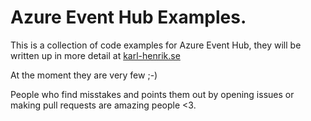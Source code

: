 
# Azure Event Hub Examples.

This is a collection of code examples for Azure Event Hub, they will be written up in more detail at [karl-henrik.se](https://karl-henrik.se) 

At the moment they are very few ;-)

People who find misstakes and points them out by opening issues or making pull requests are amazing people <3.
